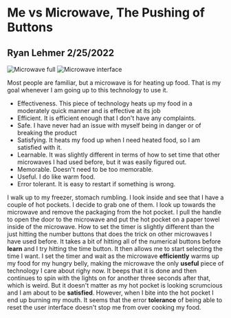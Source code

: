 # Me vs Microwave, The Pushing of Buttons
## Ryan Lehmer 2/25/2022

![Microwave full](https://cdn.discordapp.com/attachments/803725603848454197/946688902301880340/IMG_20220225_004306.jpg)
![Microwave interface](https://cdn.discordapp.com/attachments/803725603848454197/946678947821813760/IMG_20220225_000330.jpg)

Most people are familiar, but a microwave is for heating up food. That is my goal whenever I am going up to this technology to use it. 
- Effectiveness. This piece of technology heats up my food in a moderately quick manner and is effective at its job
- Efficient. It is efficient enough that I don't have any complaints. 
- Safe. I have never had an issue with myself being in danger or of breaking the product
- Satisfying. It heats my food up when I need heated food, so I am satisfied with it.
- Learnable. It was slightly different in terms of how to set time that other microwaves I had used before, but it was easily figured out.
- Memorable. Doesn't need to be too memorable.
- Useful. I do like warm food.
- Error tolerant. It is easy to restart if something is wrong.

I walk up to my freezer, stomach rumbling. I look inside and see that I have a couple of hot pockets. I decide to grab one of them. I look up towards the microwave and remove the packaging from the hot pocket. I pull the handle to open the door to the microwave and put the hot pocket on a paper towel inside of the microwave. How to set the timer is slightly different than the just hitting the number buttons that does the trick on other microwaves I have used before. It takes a bit of hitting all of the numerical buttons before **learn** and I try hitting the time button. It then allows me to start selecting the time I want. I set the timer and wait as the microwave **efficiently** warms up my food for my hungry belly, making the microwave the only **useful** piece of technology I care about righy now. It beeps that it is done and then continues to spin with the lights on for another three seconds after that, which is weird. But it doesn't matter as my hot pocket is looking scrumcious and I am about to be **satisfied**. However, when I bite into the hot pocket I end up burning my mouth. It seems that the error **tolerance** of being able to reset the user interface doesn't stop me from over cooking my food.
